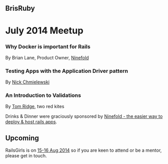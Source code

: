 ## BrisRuby

# July 2014 Meetup

### Why Docker is important for Rails
By Brian Lane, Product Owner, [Ninefold](https://ninefold.com/)

### Testing Apps with the Application Driver pattern
By [Nick Chmielewski](https://github.com/hackling)

### An Introduction to Validations
By [Tom Ridge](https://github.com/ridget), two red kites

Drinks & Dinner were graciously sponsored by [Ninefold - the easier way to deploy & host rails apps](https://ninefold.com/).

## Upcoming

RailsGirls is on [15-16 Aug 2014](http://railsgirls.com/brisbane) so if you are keen to attend or be a mentor, please get in touch.
